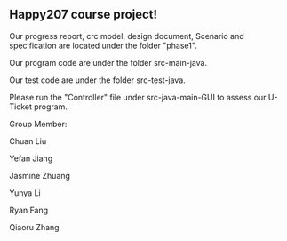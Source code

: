 ## Happy207 course project!


Our progress report, crc model, design document, Scenario and specification are located under the folder "phase1".


Our program code are under the folder src-main-java.


Our test code are under the folder src-test-java.


Please run the "Controller" file under src-java-main-GUI to assess our U-Ticket program.

Group Member:

Chuan Liu 

Yefan Jiang 

Jasmine Zhuang

Yunya Li

Ryan Fang

Qiaoru Zhang 

